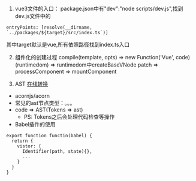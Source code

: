 ###
1. vue3文件的入口：
  package.json中有"dev":"node scripts/dev.js",找到dev.js文件中的
  ```
  entryPoints: [resolve(__dirname, `../packages/${target}/src/index.ts`)]
  ```
  其中target默认是vue,所有依照路径找到index.ts入口

2. 组件化的创建过程
compile(template, opts) => new Function('Vue', code)(runtimedom) => runtimedom中createBaseVNode
patch => processComponent => mountComponent


3. AST [在线转换](https://astexplorer.net/)
  + acornjs/acorn
  + 常见的ast节点类型：。。。
  + code => AST(Tokens => ast)
    - PS: Tokens之后会处理代码检查等操作
  + Babel插件的使用
  ```
  export function functin(babel) {
    return {
      vistor: {
        Identifier(path, state){},
        ...
      }
    }
  }
  ```

